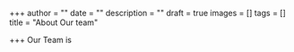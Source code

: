 +++
author = ""
date = ""
description = ""
draft = true
images = []
tags = []
title = "About Our team"

+++
Our Team is 